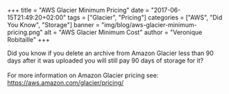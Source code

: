 +++
title = "AWS Glacier Minimum Pricing"
date = "2017-06-15T21:49:20+02:00"
tags = ["Glacier", "Pricing"]
categories = ["AWS", "Did You Know", "Storage"]
banner = "img/blog/aws-glacier-minimum-pricing.png"
alt = "AWS Glacier Minimum Cost"
author = "Veronique Robitaille"
+++

Did you know if you delete an archive from Amazon Glacier less than 90 days after it was uploaded you will still pay 90 days of storage for it?
<br /><br />
For more information on Amazon Glacier pricing see: <https://aws.amazon.com/glacier/pricing/>
